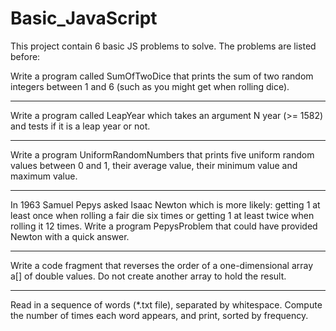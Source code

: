 # Basic_JavaScript
This project contain 6 basic JS problems to solve. The problems are listed before: 

Write a program called SumOfTwoDice that prints the sum of two random integers between 1 and 6 (such as you might get when rolling dice). 

----------

Write a program called LeapYear which takes an argument N year (>= 1582) and tests if it is a leap year or not.

----------

Write a program UniformRandomNumbers that prints five uniform random values between 0 and 1, their average value, their minimum value and maximum value. 

----------

In 1963 Samuel Pepys asked Isaac Newton which is more likely: getting 1 at least once when rolling a fair die six times or getting 1 at least twice when rolling it 12 times. Write a program PepysProblem that could have provided Newton with a quick answer. 

---------

Write a code fragment that reverses the order of a one-dimensional array a[] of double values. Do not create another array to hold the result. 

--------------

 Read in a sequence of words (*.txt file), separated by whitespace. Compute the number of times each word appears, and print, sorted by frequency.
